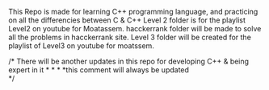 This Repo is made for learning C++ programming language, and practicing on all the differencies between C & C++ 
Level 2 folder is for the playlist Level2 on youtube for Moatassem. 
hacckerrank folder will be made to solve all the problems in hacckerrank site.
Level 3 folder will be created for the playlist of Level3 on youtube for moatssem.

/* There will be another updates in this repo for developing C++ & being expert in it 
*
*
*
*this comment will always be updated  
*/

